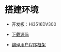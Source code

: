 # 搭建环境<a name="ZH-CN_TOPIC_0000001061629245"></a>

-   开发板：Hi3516DV300

-   [下载源码](https://device.harmonyos.com/cn/docs/start/get-code/oem_sourcecode_guide-0000001050769927)
-   [编译用户程序框架](https://gitee.com/openharmony/docs/blob/master/readme/用户程序框架子系统README.md)

